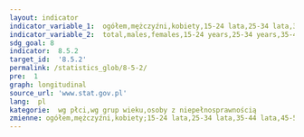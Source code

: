 ```yaml
---
layout: indicator
indicator_variable_1:  ogółem,mężczyźni,kobiety,15-24 lata,25-34 lata,35-44 lata,45-54 lata,55 lat i więcej,ogółem_
indicator_variable_2:  total,males,females,15-24 years,25-34 years,35-44 years,45-54 years,55 years and more,total_
sdg_goal: 8
indicator:  8.5.2
target_id:  '8.5.2'
permalink: /statistics_glob/8-5-2/
pre:  1
graph: longitudinal
source_url: 'www.stat.gov.pl'
lang:  pl
kategorie:  wg płci,wg grup wieku,osoby z niepełnosprawnością
zmienne: ogółem,mężczyźni,kobiety;15-24 lata,25-34 lata,35-44 lata,45-54 lata,55 lat i więcej;ogółem
---
```

